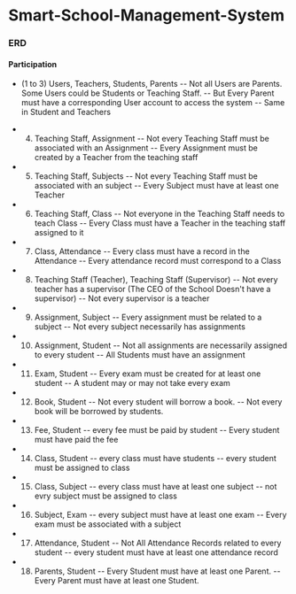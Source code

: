 # Smart-School-Management-System

### ERD

#### Participation

- (1 to 3) Users, Teachers, Students, Parents
  -- Not all Users are Parents. Some Users could be Students or Teaching Staff.
  -- But Every Parent must have a corresponding User account to access the system
  -- Same in Student and Teachers

- 4. Teaching Staff, Assignment
     -- Not every Teaching Staff must be associated with an Assignment
     -- Every Assignment must be created by a Teacher from the teaching staff

- 5. Teaching Staff, Subjects
     -- Not every Teaching Staff must be associated with an subject
     -- Every Subject must have at least one Teacher

- 6. Teaching Staff, Class
     -- Not everyone in the Teaching Staff needs to teach Class
     -- Every Class must have a Teacher in the teaching staff assigned to it

- 7. Class, Attendance
     -- Every class must have a record in the Attendance
     -- Every attendance record must correspond to a Class

- 8. Teaching Staff (Teacher), Teaching Staff (Supervisor)
     -- Not every teacher has a supervisor (The CEO of the School Doesn't have a supervisor)
     -- Not every supervisor is a teacher

- 9. Assignment, Subject
     -- Every assignment must be related to a subject
     -- Not every subject necessarily has assignments

- 10. Assignment, Student
      -- Not all assignments are necessarily assigned to every student
      -- All Students must have an assignment

- 11. Exam, Student
      -- Every exam must be created for at least one student
      -- A student may or may not take every exam

- 12. Book, Student
      -- Not every student will borrow a book.
      -- Not every book will be borrowed by students.

- 13. Fee, Student
      -- every fee must be paid by student
      -- Every student must have paid the fee

- 14. Class, Student
      -- every class must have students
      -- every student must be assigned to class

- 15. Class, Subject
      -- every class must have at least one subject
      -- not evry subject must be assigned to class

- 16. Subject, Exam
      -- every subject must have at least one exam
      -- Every exam must be associated with a subject

- 17. Attendance, Student
      -- Not All Attendance Records related to every student
      -- every student must have at least one attendance record

- 18. Parents, Student
      -- Every Student must have at least one Parent.
      -- Every Parent must have at least one Student.
